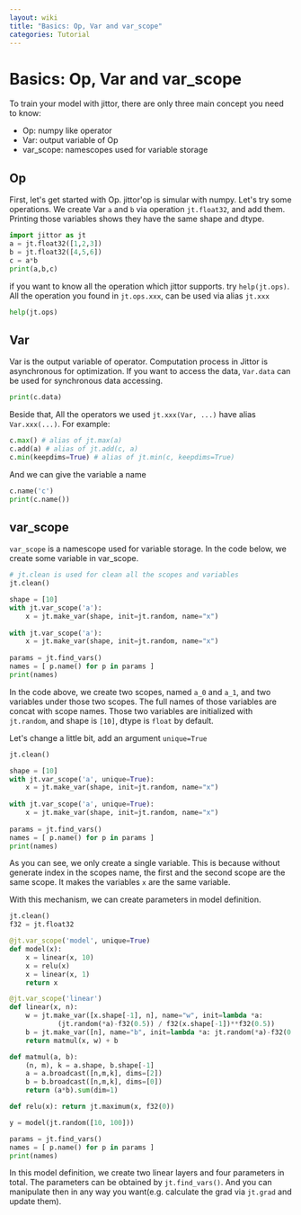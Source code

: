 ```yaml
---
layout: wiki
title: "Basics: Op, Var and var_scope"
categories: Tutorial
---
```


# Basics: Op, Var and var_scope
To train your model with jittor, there are only three main concept you need to know:
* Op: numpy like operator
* Var: output variable of Op
* var_scope: namescopes used for variable storage

## Op
First, let's get started with Op. jittor'op is simular with numpy. Let's try some operations. We create Var `a` and `b` via operation `jt.float32`, and add them. Printing those variables shows they have the same shape and dtype.

```python
import jittor as jt
a = jt.float32([1,2,3])
b = jt.float32([4,5,6])
c = a*b
print(a,b,c)
```

if you want to know all the operation which jittor supports. try `help(jt.ops)`. All the operation you found in `jt.ops.xxx`, can be used via alias `jt.xxx`

```python
help(jt.ops)
```

## Var
Var is the output variable of operator. Computation process in Jittor is asynchronous for optimization. If you want to access the data, `Var.data` can be used for synchronous data accessing.

```python
print(c.data)
```

Beside that, All the operators we used `jt.xxx(Var, ...)` have alias `Var.xxx(...)`. For example:

```python
c.max() # alias of jt.max(a)
c.add(a) # alias of jt.add(c, a)
c.min(keepdims=True) # alias of jt.min(c, keepdims=True)
```

And we can give the variable a name

```python
c.name('c')
print(c.name())
```

## var_scope
`var_scope` is a namescope used for variable storage. In the code below, we create some variable in var_scope.

```python
# jt.clean is used for clean all the scopes and variables
jt.clean()

shape = [10]
with jt.var_scope('a'):
    x = jt.make_var(shape, init=jt.random, name="x")
    
with jt.var_scope('a'):
    x = jt.make_var(shape, init=jt.random, name="x")
    
params = jt.find_vars()
names = [ p.name() for p in params ]
print(names)
```

In the code above, we create two scopes, named `a_0` and `a_1`, and two variables under those two scopes. The full names of those variables are concat with scope names. Those two variables are initialized with `jt.random`, and shape is `[10]`, dtype is `float` by default.

Let's change a little bit, add an argument `unique=True`

```python
jt.clean()

shape = [10]
with jt.var_scope('a', unique=True):
    x = jt.make_var(shape, init=jt.random, name="x")
    
with jt.var_scope('a', unique=True):
    x = jt.make_var(shape, init=jt.random, name="x")
    
params = jt.find_vars()
names = [ p.name() for p in params ]
print(names)
```

As you can see, we only create a single variable. This is because without generate index in the scopes name, the first and the second scope are the same scope. It makes the variables `x` are the same variable.

With this mechanism, we can create parameters in model definition.

```python
jt.clean()
f32 = jt.float32

@jt.var_scope('model', unique=True)
def model(x):
    x = linear(x, 10)
    x = relu(x)
    x = linear(x, 1)
    return x

@jt.var_scope('linear')
def linear(x, n):
    w = jt.make_var([x.shape[-1], n], name="w", init=lambda *a:
            (jt.random(*a)-f32(0.5)) / f32(x.shape[-1])**f32(0.5))
    b = jt.make_var([n], name="b", init=lambda *a: jt.random(*a)-f32(0.5))
    return matmul(x, w) + b

def matmul(a, b):
    (n, m), k = a.shape, b.shape[-1]
    a = a.broadcast([n,m,k], dims=[2])
    b = b.broadcast([n,m,k], dims=[0])
    return (a*b).sum(dim=1)

def relu(x): return jt.maximum(x, f32(0))

y = model(jt.random([10, 100]))

params = jt.find_vars()
names = [ p.name() for p in params ]
print(names)
```

In this model definition, we create two linear layers and four parameters in total. The parameters can be obtained by `jt.find_vars()`. And you can manipulate then in any way you want(e.g. calculate the grad via `jt.grad` and update them).